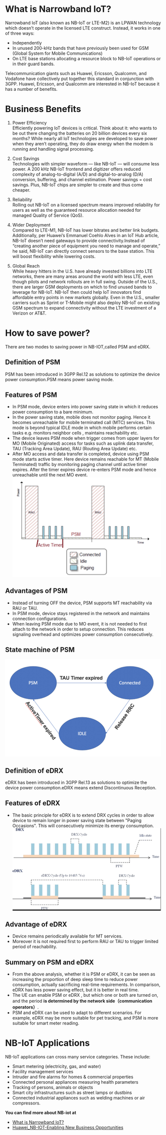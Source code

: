 # What is Narrowband IoT?
Narrowband IoT (also known as NB-IoT or LTE-M2) is an LPWAN technology which doesn’t operate in the licensed LTE construct. Instead, it works in one of three ways:

* Independently
* In unused 200-kHz bands that have previously been used for GSM (Global System for Mobile Communications)
* On LTE base stations allocating a resource block to NB-IoT operations or in their guard bands.


Telecommunication giants such as Huawei, Ericsson, Qualcomm, and Vodafone have collectively put together this standard in conjunction with 3GPP. Huawei, Ericsson, and Qualcomm are interested in NB-IoT because it has a number of benefits.

# Business Benefits
1. Power Efficiency\
Efficiently powering IoT devices is critical. Think about it: who wants to be out there changing the batteries on 20 billion devices every six months? While nearly all IoT technologies are developed to save power when they aren’t operating, they do draw energy when the modem is running and handling signal processing.

2. Cost Savings\
Technologies with simpler waveform — like NB-IoT — will consume less power. A 200 kHz NB-IoT frontend and digitizer offers reduced complexity of analog-to-digital (A/D) and digital-to-analog (D/A) conversion, buffering, and channel estimation. Power savings = cost savings. Plus, NB-IoT chips are simpler to create and thus come cheaper.

3. Reliability\
Rolling out NB-IoT on a licensed spectrum means improved reliability for users as well as the guaranteed resource allocation needed for managed Quality of Service (QoS).

4. Wider Deployment\
Compared to LTE-M1, NB-IoT has lower bitrates and better link budgets. Additionally, per Huawei’s Emmanuel Coehlo Alves in an IoT Hub article, NB-IoT doesn’t need gateways to provide connectivity.Instead of “creating another piece of equipment you need to manage and operate,” he said, NB-IoT can directly connect sensors to the base station. This will boost flexibility while lowering costs.

5. Global Reach\
While heavy hitters in the U.S. have already invested billions into LTE networks, there are many areas around the world with less LTE, even though pilots and network rollouts are in full swing. Outside of the U.S., there are larger GSM deployments on which to find unused bands to leverage for NB-IoT. NB-IoT then could help IoT innovators find affordable entry points in new markets globally.
Even in the U.S., smaller carriers such as Sprint or T-Mobile might also deploy NB-IoT on existing GSM spectrum to expand connectivity without the LTE investment of a Verizon or AT&T.

# How to save power?
There are two modes to saving power in NB-IOT,called PSM and eDRX.
## Definition of PSM
PSM has been introduced in 3GPP Rel.12 as solutions to optimize the device power consumption.PSM means power saving mode.
## Features of PSM
* In PSM mode, device enters into power saving state in which it reduces power consumption to a bare minimum.  
* In the power saving state, mobile does not monitor paging. Hence it becomes unreachable for mobile terminated call (MTC) services. This mode is beyond typical IDLE mode in which mobile performs certain tasks e.g. monitors neighbor cells , maintains reachability etc.  
* The device leaves PSM mode when trigger comes from upper layers for MO (Mobile Originated) access for tasks such as uplink data transfer, TAU (Tracking Area Update), RAU (Routing Area Update) etc.  
* After MO access and data transfer is completed, device using PSM mode starts active timer. Here device remains reachable for MT (Mobile Terminated) traffic by monitoring paging channel until active timer expires. After the timer expires device re-enters PSM mode and hence unreachable until the next MO event.
![upload filed!](../Figures/psm.jpeg)
## Advantages of PSM
* Instead of turning OFF the device, PSM supports MT reachability via RAU or TAU.  
* In PSM mode, device stays registered in the network and maintains connection configurations.  
* When leaving PSM mode due to MO event, it is not needed to first attach to the network in order to setup connection. This reduces signaling overhead and optimizes power consumption consecutively.
## State machine of PSM
![upload failed!](../Figures/state-machine.jpeg)
## Definition of eDRX
eDRX has been introduced in 3GPP Rel.13 as solutions to optimize the device power consumption.eDRX means extend Discontinuous Reception.
## Features of eDRX
* The basic principle for eDRX is to extend DRX cycles in order to allow device to remain longer in power saving state between "Paging Occasions". This will consecutively minimize its energy consumption.
![upload failed!](../Figures/edrx.jpeg)
## Advantage of eDRX
* Device remains periodically available for MT services.  
* Moreover it is not required first to perform RAU or TAU to trigger limited period of reachability.
## Summary on PSM and eDRX
* From the above analysis, whether it is PSM or eDRX, it can be seen as increasing the proportion of deep sleep time to reduce power consumption, actually sacrificing real-time requirements. In comparison, eDRX has less power saving effect, but it is better in real time.  
* The UE can enable PSM or eDRX , but which one or both are turned on, and the period **is determined by the network side（communication operators）**.  
* PSM and eDRX can be used to adapt to different scenarios. For example, eDRX may be more suitable for pet tracking, and PSM is more suitable for smart meter reading.



# NB-IoT Applications
NB-IoT applications can cross many service categories. These include:

* Smart metering (electricity, gas, and water)
* Facility management services
* Intruder and fire alarms for homes & commercial properties
* Connected personal appliances measuring health parameters
* Tracking of persons, animals or objects
* Smart city infrastructures such as street lamps or dustbins
* Connected industrial appliances such as welding machines or air compressors.




**You can find more about NB-iot at**
* [What is Narrowband IoT?](https://5g.co.uk/guides/what-is-narrowband-iot/)
* [Huawei_NB-IOT-Enabling New Business Opportunities](https://github.com/nofreegood/Work-summary/blob/master/NB-IOT/References/Huawei_NB-IOT-Enabling%20New%20Business%20Opportunities.pdf)
